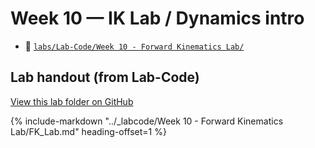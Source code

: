 # Week 10 — IK Lab / Dynamics intro

- 📁 [`labs/Lab-Code/Week 10 - Forward Kinematics Lab/`](../Lab-Code/Week%2010%20-%20Forward%20Kinematics%20Lab/)

<!-- BEGIN:AUTO-INCLUDE-README -->
## Lab handout (from Lab-Code)

[View this lab folder on GitHub](https://github.com/ENME480/Lab-Code/tree/main/Week%2010%20-%20Forward%20Kinematics%20Lab)

{% include-markdown "../_labcode/Week 10 - Forward Kinematics Lab/FK_Lab.md" heading-offset=1 %}
<!-- END:AUTO-INCLUDE-README -->




